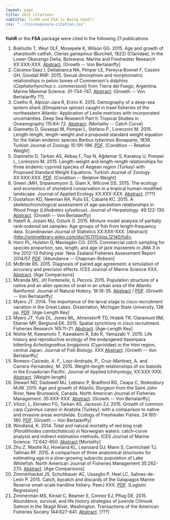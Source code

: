 ```yaml
---
layout: page
title: 2015 Citations
subtitle: fishR and FSA is Being Used!!
css: "../css/exposure-citation.css"
---
```


**fishR** or the **FSA** package were cited in the following <span id="contact-div">21</span> publications.

1. Bokhutlo T, Weyl OLF, Mosepele K, Wilson GG.  2015.  Age and growth of sharptooth catfish, *Clarias gariepinus* (Burchell, 1822) (Clariidae), in the Lower Okavango Delta, Botswana.  Marine and Freshwater Research XX:XXX-XXX.  [Abstract](http://www.publish.csiro.au/paper/MF13322.htm).  [Growth -- Von Bertalanffy]
1. Cáceres‐Saez I, Dellabianca NA, Pimper LE, Pereyra‐Bonnet F, Cassini GH, Goodall RNP.  2015.  Sexual dimorphism and morphometric relationships in pelvic bones of Commerson's dolphins (*Cephalorhynchus c. commersonii*) from Tierra del Fuego, Argentina.  Marine Mammal Science.  31-734-747.  [Abstract](http://onlinelibrary.wiley.com/enhanced/doi/10.1111/mms.12172/). [Growth -- Von Bertalanffy ??].
1. Coelho R, Alpizar-Jara R, Erzini K.  2015.  Demography of a deep-sea lantern shark (*Etmopterus spinax*) caught in trawl fisheries of the northeastern Atlantic: Application of Leslie matrices with incorporated uncertainties.  Deep Sea Research Part II: Tropical Studies in Oceanography 115:64-72.  [Abstract](http://www.sciencedirect.com/science/article/pii/S0967064514000265).  [Mortality -- Catch Curve]
1. Giannetto D, Giuseppi M, Pompei L, Stefano P., Lorenzoni M.  2015.  Length-length, length-weight and a proposed standard weight equation for the Italian endemic species *Barbus tyberinus* Bonaparte, 1839.  Turkish Journal of Zoology 15:191-196.  [PDF](http://www.trjfas.org/pdf/issue_15_01/0122.pdf).  [Condition -- Relative Weight]
1. Giannetto D, Tarkan AS, Akbaş F, Top N, Ağdamar S, Karakuş U, Pompei L, Lorenzoni M.  2015.  Length-weight and length-length relationships for three endemic cyprinid species of Aegean region (Turkey) with Proposed Standard Weight Equations.  Turkish Journal of Zoology XX:XXX-XXX.  [PDF](http://online.journals.tubitak.gov.tr/openInPressDocument.htm?fileID=567642&amp;no=107912&amp;fileType=Report%20Document).  [Condition -- Relative Weight]
1. Green JMH, Sripanomyom S, Giam X, Wilcove DS.  2015.  <span class="mainTitle">The ecology and economics of shorebird conservation in a tropical human-modified landscape.  Journal of Applied Ecology XX:XXX-XXX.  [Abstract](http://onlinelibrary.wiley.com/doi/10.1111/1365-2664.12508/abstract).  [???]</span>
1. Gustafson KD, Newman RA, Pulis EE, Cabarle KC.  2015.  A skeletochronological assessment of age-parasitism relationships in Wood Frogs (*Lithobates sylvaticus*).  Journal of Herpetology.  49:122-130.  [Abstract](http://www.journalofherpetology.org/doi/abs/10.1670/13-118).   [Growth -- Von Bertalanffy]
1. Hatefi A, Jozani MJ, Ozturk O.  2015.  Mixture model analysis of partially rank‐ordered set samples: Age groups of fish from length‐frequency data.  Scandinavian Journal of Statistics XX:XXX-XXX.  [Abstract](http://onlinelibrary.wiley.com/doi/10.1111/sjos.12140/full>.
1. Horn PL, Hulston D, Maolagáin CO.  2015.  Commercial catch sampling for species proportion, sex, length, and age of jack mackerels in JMA 3 in the 2012–13 fishing year.  New Zealand Fisheries Assessment Report 2014/57.  [PDF](http://docs.niwa.co.nz/library/public/FAR-2014-57.pdf).  [Abundance -- Chapman-Robson]
1. McBride RS.  2015.  Diagnosis of paired age agreement: a simulation of accuracy and precision effects.  ICES Journal of Marine Science XXX.  [Abstract](http://icesjms.oxfordjournals.org/content/early/2015/03/30/icesjms.fsv047.short).  [Age Comparisons]
1. Miranda MS, JH Fontenelle, IL Pecora.  2015.  Population structure of a native and an alien species of snail in an urban area of the Atlantic Rainforest.  Journal of Natural History.  19:19-35.  [Abstract](http://www.tandfonline.com/doi/abs/10.1080/00222933.2014.930756) / [PDF](https://www.researchgate.net/publication/263848164_Population_structure_of_a_native_and_an_alien_species_of_snail_in_an_urban_area_of_the_Atlantic_Rainforest). [Growth -- Von Bertalanffy]
1. Myers JT.  2014. The importance of the larval stage to cisco recruitment variation in the Great Lakes.  Dissertation, Michigan State University.  138 pp.  [PDF](http://qfc.fw.msu.edu/Publications/Theses_Dissertations/2015/Myers_Dissertation_02_24_15.pdf).  [Age-Length Key]
1. Myers JT, Yule DL, Jones ML, Ahrenstorff TD, Hrabik TR, Claramunt RM, Ebener MP, Berglund EK.  2015.  Spatial synchrony in cisco recruitment.  Fisheries Research 165:11-21.  [Abstract](http://www.sciencedirect.com/science/article/pii/S0165783615000028).  [Age-Length Key]
1. Nishio M, Kawamoto T, Kawakami R, Edo K, Yamazaki Y.  2015.  Life history and reproductive ecology of the endangered Itasenpara bitterling *Acheilognathus longipinnis* (Cyprinidae) in the Himi region, central Japan.  Journal of Fish Biology.  XXX  [Abstract](http://onlinelibrary.wiley.com/doi/10.1111/jfb.12739/abstract;jsessionid=5D2AC4215FC5960896C29AE62D5D1300.f02t04?userIsAuthenticated=false&amp;deniedAccessCustomisedMessage=).  [Growth -- Von Bertalanffy]
1. Romero-Caicedo, A. F., Loor-Andrade, P., Cruz-Martínez, A. and Carrera-Fernández, M.  2015.  Weight–length relationships of six batoids in the Ecuadorian Pacific.  Journal of Applied Ichthyology, XX:XXX-XXX.  [Abstract](http://onlinelibrary.wiley.com/doi/10.1111/jai.12829/abstract).  [Weight-length]
1. Stewart ND, Dadswell MJ, Leblanc P, Bradford RG, Ceapa C, Stokesbury MJW.  2015.  Age and growth of Atlantic Sturgeon from the Saint John River, New Brunswick, Canada.  North American Journal of Fisheries Management.  35:XXX-XXX.  [Abstract](http://www.tandfonline.com/doi/abs/10.1080/02755947.2015.1011359#.VTHK2yFVhBc).  [Growth -- Von Bertalanffy]
1. Vilizzi, L, Ekmekci FG, Tarkan AS, Jackson ZJ.  2015.  Growth of common carp *Cyprinus carpio* in Anatolia (Turkey), with a comparison to native and invasive areas worldwide.  Ecology of Freshwater Fishes.  24:165-180.  [PDF](http://onlinelibrary.wiley.com/doi/10.1111/eff.12141/pdf).  [Growth -- Von Bertalanffy]
1. Windland, K.  2014.  Total and natural mortality of red king crab (*Paralithodes camtschaticus*) in Norwegian waters: catch–curve analysis and indirect estimation methods.  ICES Journal of Marine Science.  72:642-650.  [Abstract](http://icesjms.oxfordjournals.org/content/early/2014/08/18/icesjms.fsu138.abstract)  [Mortality]
1. Zhu Z, Wastle RJ, Howland KL, Leanoard DJ, Mann S, Carmichael TJ, Tallman RF.  2015.  A comparison of three anatomical structures for estimating age in a slow-growing subarctic population of Lake Whitefish.  North American Journal of Fisheries Management 35:262-270.  [Abstract](http://www.tandfonline.com/doi/full/10.1080/02755947.2014.996683#abstract).  [Age Comparisons]
1. Zimmerhackel JS, Schuhbauer AC, Usseglio P, Heel LC, Salinas-de-León P.  2015.  Catch, bycatch and discards of the Galapagos Marine Reserve small-scale handline fishery.  PeerJ XXX.  [PDF](https://peerj.com/preprints/829.pdf). [Logistic Regression]
1. Zimmerman MS, Kinsel C, Beamer E, Connor EJ, Pflug DE.  2015.  Abundance, survival, and life history strategies of juvenile Chinook Salmon in the Skagit River, Washington.  Transactions of the American Fisheries Society  144:627-641.  [Abstract](http://www.tandfonline.com/doi/abs/10.1080/00028487.2015.1017658).  [???]
